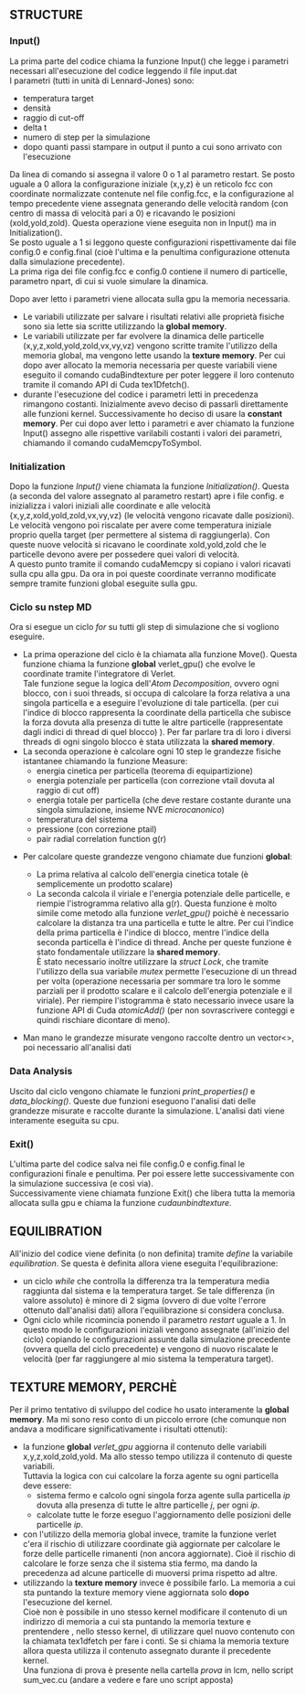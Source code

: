## STRUCTURE

### Input()  

La prima parte del codice chiama la funzione Input() che legge i parametri necessari all'esecuzione del codice leggendo il file input.dat    
I parametri (tutti in unità di Lennard-Jones) sono:  
- temperatura target
- densità 
- raggio di cut-off
- delta t
- numero di step per la simulazione
- dopo quanti passi stampare in output il punto a cui sono arrivato con l'esecuzione  
  
Da linea di comando si assegna il valore 0 o 1 al parametro restart. Se posto uguale a 0 allora la configurazione iniziale (x,y,z) è un reticolo fcc con coordinate normalizzate contenute nel file config.fcc, e la configurazione al tempo precedente viene assegnata generando delle velocità random (con centro di massa di velocità pari a 0) e ricavando le posizioni (xold,yold,zold). Questa operazione viene eseguita non in Input() ma in Initialization().   
Se posto uguale a 1 si leggono queste configurazioni rispettivamente dai file config.0 e config.final (cioè l'ultima e la penultima configurazione ottenuta dalla simulazione precedente).   
La prima riga dei file config.fcc e config.0 contiene il numero di particelle, parametro npart, di cui si vuole simulare la dinamica.  

Dopo aver letto i parametri viene allocata sulla gpu la memoria necessaria.  
- Le variabili utilizzate per salvare i risultati relativi alle proprietà fisiche sono sia lette sia scritte utilizzando la **global memory**.   
- Le variabili utilizzate per far evolvere la dinamica delle particelle (x,y,z,xold,yold,zold,vx,vy,vz) vengono scritte tramite l'utilizzo della memoria global, ma vengono lette usando la **texture memory**. Per cui dopo aver allocato la memoria necessaria per queste variabili viene eseguito il comando cudaBindtexture per poter leggere il loro contenuto tramite il comando API di Cuda tex1Dfetch().  
- durante l'esecuzione del codice i parametri letti in precedenza rimangono costanti. Inizialmente avevo deciso di passarli direttamente alle funzioni kernel. Successivamente ho deciso di usare la **constant memory**. Per cui dopo aver letto i parametri e aver chiamato la funzione Input() assegno alle rispettive varilabili costanti i valori dei parametri, chiamando il comando cudaMemcpyToSymbol.

### Initialization

Dopo la funzione *Input()* viene chiamata la funzione *Initialization()*. Questa (a seconda del valore assegnato al parametro restart) apre i file config. e inizializza i valori iniziali alle coordinate e alle velocità {x,y,z,xold,yold,zold,vx,vy,vz} (le velocità vengono ricavate dalle posizioni). Le velocità vengono poi riscalate per avere come temperatura iniziale proprio quella target (per permettere al sistema di raggiungerla). Con queste nuove velocità si ricavano le coordinate xold,yold,zold che le particelle devono avere per possedere quei valori di velocità.    
A questo punto tramite il comando cudaMemcpy si copiano i valori ricavati sulla cpu alla gpu. Da ora in poi queste coordinate verranno modificate sempre tramite funzioni global eseguite sulla gpu.    

### Ciclo su nstep MD

Ora si esegue un ciclo *for* su tutti gli step di simulazione che si vogliono eseguire.  
- La prima operazione del ciclo è la chiamata alla funzione Move(). Questa funzione chiama la funzione __global__ verlet_gpu() che evolve le coordinate tramite l'integratore di Verlet.  
Tale funzione segue la logica dell'*Atom Decomposition*, ovvero ogni blocco, con i suoi threads, si occupa di calcolare la forza relativa a una singola particella e a eseguire l'evoluzione di tale particella. (per cui l'indice di blocco rappresenta la coordinate della particella che subisce la forza dovuta alla presenza di tutte le altre particelle (rappresentate dagli indici di thread di quel blocco) ). Per far parlare tra di loro i diversi threads di ogni singolo blocco è stata utilizzata la **shared memory**.   
- La seconda operazione è calcolare ogni 10 step le grandezze fisiche istantanee chiamando la funzione Measure: 
	+ energia cinetica per particella (teorema di equipartizione)
	+ energia potenziale per particella (con correzione vtail dovuta al raggio di cut off)
	+ energia totale per particella (che deve restare costante durante una singola simulazione, insieme NVE *microcanonico*)
	+ temperatura del sistema
	+ pressione (con correzione ptail)
	+ pair radial correlation function g(r)   
 
* Per calcolare queste grandezze vengono chiamate due funzioni __global__:
   
	+ La prima relativa al calcolo dell'energia cinetica totale (è semplicemente un prodotto scalare)   
	+ La seconda calcola il viriale e l'energia potenziale delle particelle, e riempie l'istrogramma relativo alla g(r). Questa funzione è molto simile come metodo alla funzione *verlet_gpu()* poichè è necessario calcolare la distanza tra una particella e tutte le altre. Per cui l'indice della prima particella è l'indice di blocco, mentre l'indice della seconda particella è l'indice di thread. Anche per queste funzione è stato fondamentale utilizzare la **shared memory**.  
È stato necessario inoltre utilizzare la *struct Lock*, che tramite l'utilizzo della sua variabile *mutex* permette l'esecuzione di un thread per volta (operazione necessaria per sommare tra loro le somme parziali per il prodotto scalare e il calcolo dell'energia potenziale e il viriale). Per riempire l'istogramma è stato necessario invece usare la funzione API di Cuda *atomicAdd()* (per non sovrascrivere conteggi e quindi rischiare dicontare di meno).  

- Man mano le grandezze misurate vengono raccolte dentro un vector<>, poi necessario all'analisi dati

### Data Analysis

Uscito dal ciclo vengono chiamate le funzioni *print_properties()* e *data_blocking()*. Queste due funzioni eseguono l'analisi dati delle grandezze misurate e raccolte durante la simulazione. L'analisi dati viene interamente eseguita su cpu. 

### Exit()

L'ultima parte del codice salva nei file config.0 e config.final le configurazioni finale e penultima. Per poi essere lette successivamente con la simulazione successiva (e così via).    
Successivamente viene chiamata funzione Exit() che libera tutta la memoria allocata sulla gpu e chiama la funzione *cudaunbindtexture*.

## EQUILIBRATION 

All'inizio del codice viene definita (o non definita) tramite *define* la variabile *equilibration*. Se questa è definita allora viene eseguita l'equilibrazione:  
- un ciclo *while* che controlla la differenza tra la temperatura media raggiunta dal sistema e la temperatura target. Se tale differenza (in valore assoluto) è minore di 2 sigma (ovvero di due volte l'errore ottenuto dall'analisi dati) allora l'equilibrazione si considera conclusa.    
- Ogni ciclo while ricomincia ponendo il parametro *restart* uguale a 1. In questo modo le configurazioni iniziali vengono assegnate (all'inizio del ciclo) copiando le configurazioni assunte dalla simulazione precedente (ovvera quella del ciclo precedente) e vengono di nuovo riscalate le velocità (per far raggiungere al mio sistema la temperatura target).

## TEXTURE MEMORY, PERCHÈ

Per il primo tentativo di sviluppo del codice ho usato interamente la **global memory**. Ma mi sono reso conto di un piccolo errore (che comunque non andava a modificare significativamente i risultati ottenuti): 
- la funzione __global__ *verlet_gpu* aggiorna il contenuto delle variabili x,y,z,xold,zold,yold. Ma allo stesso tempo utilizza il contenuto di queste variabili.  
Tuttavia la logica con cui calcolare la forza agente su ogni particella deve essere:  
	+ sistema fermo e calcolo ogni singola forza agente sulla particella *ip* dovuta alla presenza di tutte le altre particelle *j*, per ogni *ip*.
	+ calcolate tutte le forze eseguo l'aggiornamento delle posizioni delle particelle *ip*.  
- con l'utilizzo della memoria global invece, tramite la funzione verlet c'era il rischio di utilizzare coordinate già aggiornate per calcolare le forze delle particelle rimanenti (non ancora aggiornate). Cioè il rischio di calcolare le forze senza che il sistema stia fermo, ma dando la precedenza ad alcune particelle di muoversi prima rispetto ad altre.   
- utilizzando la **texture memory** invece è possibile farlo. La memoria a cui sta puntando la texture memory viene aggiornata solo __dopo__ l'esecuzione del kernel.  
Cioè non è possibile in uno stesso kernel modificare il contenuto di un indirizzo di memoria a cui sta puntando la memoria texture e prentendere , nello stesso kernel, di utilizzare quel nuovo contenuto con la chiamata tex1dfetch per fare i conti. Se si chiama la memoria texture allora questa utilizza il contenuto assegnato durante il precedente kernel.  
Una funziona di prova è presente nella cartella *prova* in lcm, nello script sum\_vec.cu (andare a vedere e fare uno script apposta)

    

